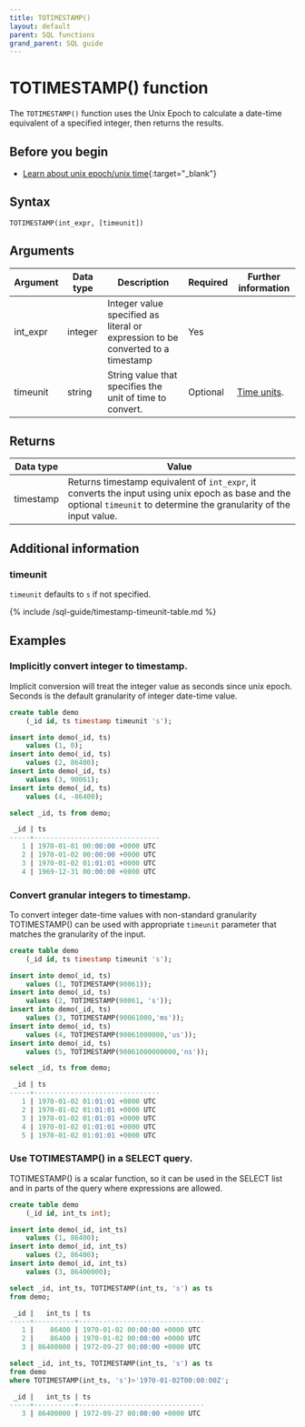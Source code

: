 ```yaml
---
title: TOTIMESTAMP()
layout: default
parent: SQL functions
grand_parent: SQL guide
---
```

# TOTIMESTAMP() function

The `TOTIMESTAMP()` function uses the Unix Epoch to calculate a date-time equivalent of a specified integer, then returns the results.

## Before you begin
* [Learn about unix epoch/unix time](https://en.wikipedia.org/wiki/Unix_time){:target="_blank"}

## Syntax

```
TOTIMESTAMP(int_expr, [timeunit])
```

## Arguments

| Argument | Data type | Description | Required | Further information |
|---|---|---|---|---|
| int_expr | integer | Integer value specified as literal or expression to be converted to a timestamp | Yes | |
| timeunit | string | String value that specifies the unit of time to convert. | Optional | [Time units](#additional-information).|

## Returns

| Data type | Value |
|---|---|
| timestamp | Returns timestamp equivalent of `int_expr`, it converts the input using unix epoch as base and the optional `timeunit` to determine the granularity of the input value. |

## Additional information

### timeunit

`timeunit` defaults to `s` if not specified.

{% include /sql-guide/timestamp-timeunit-table.md %}

## Examples

### Implicitly convert integer to timestamp.
Implicit conversion will treat the integer value as seconds since unix epoch. Seconds is the default granularity of integer date-time value.

```sql
create table demo
    (_id id, ts timestamp timeunit 's');

insert into demo(_id, ts)
    values (1, 0);
insert into demo(_id, ts)
    values (2, 86400);    
insert into demo(_id, ts)
    values (3, 90061);
insert into demo(_id, ts)
    values (4, -86400);

select _id, ts from demo;

 _id | ts                            
-----+-------------------------------
   1 | 1970-01-01 00:00:00 +0000 UTC
   2 | 1970-01-02 00:00:00 +0000 UTC
   3 | 1970-01-02 01:01:01 +0000 UTC
   4 | 1969-12-31 00:00:00 +0000 UTC
```

### Convert granular integers to timestamp.
To convert integer date-time values with non-standard granularity TOTIMESTAMP() can be used with appropriate `timeunit` parameter that matches the granularity of the input.

```sql
create table demo
    (_id id, ts timestamp timeunit 's');

insert into demo(_id, ts)
    values (1, TOTIMESTAMP(90061));
insert into demo(_id, ts)
    values (2, TOTIMESTAMP(90061, 's'));
insert into demo(_id, ts)
    values (3, TOTIMESTAMP(90061000,'ms'));    
insert into demo(_id, ts)
    values (4, TOTIMESTAMP(90061000000,'us'));   
insert into demo(_id, ts)
    values (5, TOTIMESTAMP(90061000000000,'ns'));   

select _id, ts from demo;

 _id | ts                            
-----+-------------------------------
   1 | 1970-01-02 01:01:01 +0000 UTC
   2 | 1970-01-02 01:01:01 +0000 UTC
   3 | 1970-01-02 01:01:01 +0000 UTC
   4 | 1970-01-02 01:01:01 +0000 UTC
   5 | 1970-01-02 01:01:01 +0000 UTC
```
### Use TOTIMESTAMP() in a SELECT query.
TOTIMESTAMP() is a scalar function, so it can be used in the SELECT list and in parts of the query where expressions are allowed.

```sql
create table demo
    (_id id, int_ts int);

insert into demo(_id, int_ts)
    values (1, 86400);
insert into demo(_id, int_ts)
    values (2, 86400);
insert into demo(_id, int_ts)
    values (3, 86400000);

select _id, int_ts, TOTIMESTAMP(int_ts, 's') as ts
from demo;

 _id |   int_ts | ts                            
-----+----------+-------------------------------
   1 |    86400 | 1970-01-02 00:00:00 +0000 UTC
   2 |    86400 | 1970-01-02 00:00:00 +0000 UTC
   3 | 86400000 | 1972-09-27 00:00:00 +0000 UTC

select _id, int_ts, TOTIMESTAMP(int_ts, 's') as ts
from demo
where TOTIMESTAMP(int_ts, 's')>'1970-01-02T00:00:00Z';

 _id |   int_ts | ts                            
-----+----------+-------------------------------
   3 | 86400000 | 1972-09-27 00:00:00 +0000 UTC

```
